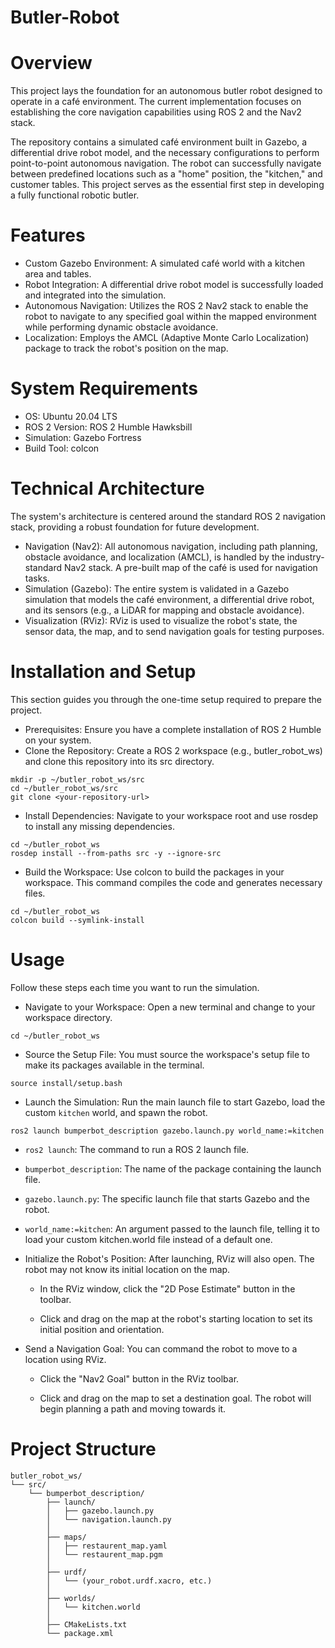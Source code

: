 # Butler-Robot

# Overview
This project lays the foundation for an autonomous butler robot designed to operate in a café environment. The current implementation focuses on establishing the core navigation capabilities using ROS 2 and the Nav2 stack.

The repository contains a simulated café environment built in Gazebo, a differential drive robot model, and the necessary configurations to perform point-to-point autonomous navigation. The robot can successfully navigate between predefined locations such as a "home" position, the "kitchen," and customer tables. This project serves as the essential first step in developing a fully functional robotic butler.

# Features
* Custom Gazebo Environment: A simulated café world with a kitchen area and tables.
* Robot Integration: A differential drive robot model is successfully loaded and integrated into the simulation.
* Autonomous Navigation: Utilizes the ROS 2 Nav2 stack to enable the robot to navigate to any specified goal within the mapped environment while performing dynamic obstacle avoidance.
* Localization: Employs the AMCL (Adaptive Monte Carlo Localization) package to track the robot's position on the map.

# System Requirements

* OS: Ubuntu 20.04 LTS
* ROS 2 Version: ROS 2 Humble Hawksbill
* Simulation: Gazebo Fortress
* Build Tool: colcon

# Technical Architecture
The system's architecture is centered around the standard ROS 2 navigation stack, providing a robust foundation for future development.

* Navigation (Nav2): All autonomous navigation, including path planning, obstacle avoidance, and localization (AMCL), is handled by the industry-standard Nav2 stack. A pre-built map of the café is used for navigation tasks.
* Simulation (Gazebo): The entire system is validated in a Gazebo simulation that models the café environment, a differential drive robot, and its sensors (e.g., a LiDAR for mapping and obstacle avoidance).
* Visualization (RViz): RViz is used to visualize the robot's state, the sensor data, the map, and to send navigation goals for testing purposes.

# Installation and Setup
This section guides you through the one-time setup required to prepare the project.

* Prerequisites:
Ensure you have a complete installation of ROS 2 Humble on your system.
* Clone the Repository:
Create a ROS 2 workspace (e.g., butler_robot_ws) and clone this repository into its src directory.

```
mkdir -p ~/butler_robot_ws/src
cd ~/butler_robot_ws/src
git clone <your-repository-url>
```

* Install Dependencies:
Navigate to your workspace root and use rosdep to install any missing dependencies.

```
cd ~/butler_robot_ws
rosdep install --from-paths src -y --ignore-src
```

* Build the Workspace:
Use colcon to build the packages in your workspace. This command compiles the code and generates necessary files.

```
cd ~/butler_robot_ws
colcon build --symlink-install
```

# Usage
Follow these steps each time you want to run the simulation.

* Navigate to your Workspace:
Open a new terminal and change to your workspace directory.

```
cd ~/butler_robot_ws
```

* Source the Setup File:
You must source the workspace's setup file to make its packages available in the terminal.

```
source install/setup.bash
```

* Launch the Simulation:
Run the main launch file to start Gazebo, load the custom ```kitchen``` world, and spawn the robot.

```
ros2 launch bumperbot_description gazebo.launch.py world_name:=kitchen
```

  * ```ros2 launch```: The command to run a ROS 2 launch file.

  * ```bumperbot_description```: The name of the package containing the launch file.

  * ```gazebo.launch.py```: The specific launch file that starts Gazebo and the robot.

  * ```world_name:=kitchen```: An argument passed to the launch file, telling it to load your custom kitchen.world file       instead of a default one.

* Initialize the Robot's Position:
After launching, RViz will also open. The robot may not know its initial location on the map.

  * In the RViz window, click the "2D Pose Estimate" button in the toolbar.

  * Click and drag on the map at the robot's starting location to set its initial position and orientation.

* Send a Navigation Goal:
You can command the robot to move to a location using RViz.

  * Click the "Nav2 Goal" button in the RViz toolbar.

  * Click and drag on the map to set a destination goal. The robot will begin planning a path and moving towards it.

# Project Structure

```
butler_robot_ws/
└── src/
    └── bumperbot_description/
        ├── launch/
        │   ├── gazebo.launch.py
        │   └── navigation.launch.py
        │
        ├── maps/
        │   ├── restaurent_map.yaml
        │   └── restaurent_map.pgm
        │
        ├── urdf/
        │   └── (your_robot.urdf.xacro, etc.)
        │
        ├── worlds/
        │   └── kitchen.world
        │
        ├── CMakeLists.txt
        └── package.xml

```
